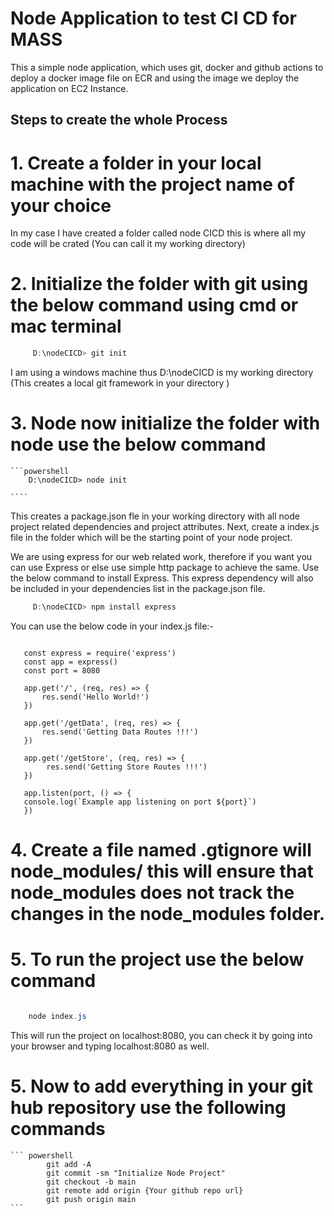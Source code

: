 # Node Application to test CI CD for MASS

This a simple node application, which uses git, docker and github actions to deploy a docker image file on ECR and using the image we deploy the application on
EC2 Instance.

## Steps to create the whole Process

# 1. Create a folder in your local machine with the project name of your choice

In my case I have created a folder called node CICD this is where all my code will be crated (You can call it my working directory)

# 2. Initialize the folder with git using the below command using cmd or mac terminal

```powershell
     D:\nodeCICD> git init
```

I am using a windows machine thus D:\nodeCICD is my working directory (This creates a local git framework in your directory )

# 3. Node now initialize the folder with node use the below command

    ```powershell
        D:\nodeCICD> node init

    ````

This creates a package.json fle in your working directory with all node project related dependencies and project attributes.
Next, create a index.js file in the folder which will be the starting point of your node project.

We are using express for our web related work, therefore if you want you can use Express or else use simple http package to achieve the same. Use the below command to install Express. This express dependency will also be included in your dependencies list in the package.json file.

```powershell
     D:\nodeCICD> npm install express
```

You can use the below code in your index.js file:-

```

   const express = require('express')
   const app = express()
   const port = 8080

   app.get('/', (req, res) => {
       res.send('Hello World!')
   })

   app.get('/getData', (req, res) => {
       res.send('Getting Data Routes !!!')
   })

   app.get('/getStore', (req, res) => {
        res.send('Getting Store Routes !!!')
   })

   app.listen(port, () => {
   console.log(`Example app listening on port ${port}`)
   })

```

# 4. Create a file named .gtignore will node_modules/ this will ensure that node_modules does not track the changes in the node_modules folder.

# 5. To run the project use the below command

```powershell

    node index.js

```

This will run the project on localhost:8080, you can check it by going into your browser and typing localhost:8080 as well.

# 5. Now to add everything in your git hub repository use the following commands

    ``` powershell
            git add -A
            git commit -sm "Initialize Node Project"
            git checkout -b main
            git remote add origin {Your github repo url}
            git push origin main
    ```
